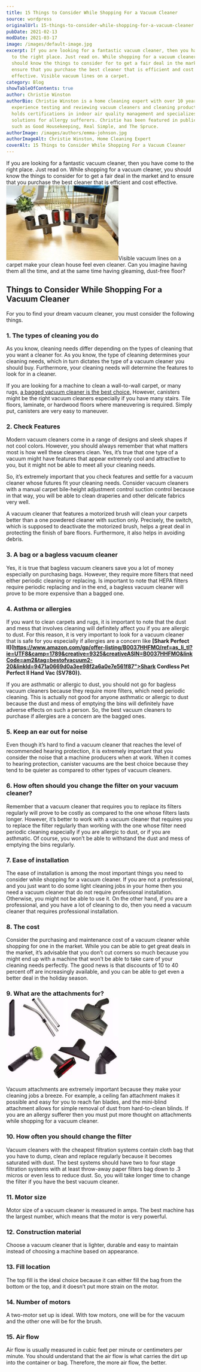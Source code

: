 ```yaml
---
title: 15 Things to Consider While Shopping For a Vacuum Cleaner
source: wordpress
originalUrl: 15-things-to-consider-while-shopping-for-a-vacuum-cleaner
pubDate: 2021-02-13
modDate: 2021-03-17
image: /images/default-image.jpg
excerpt: If you are looking for a fantastic vacuum cleaner, then you have come
  to the right place. Just read on. While shopping for a vacuum cleaner, you
  should know the things to consider for to get a fair deal in the market and to
  ensure that you purchase the best cleaner that is efficient and cost
  effective. Visible vacuum lines on a carpet.
category: Blog
showTableOfContents: true
author: Christie Winston
authorBio: Christie Winston is a home cleaning expert with over 10 years of
  experience testing and reviewing vacuum cleaners and cleaning products. She
  holds certifications in indoor air quality management and specializes in
  solutions for allergy sufferers. Christie has been featured in publications
  such as Good Housekeeping, Real Simple, and The Spruce.
authorImage: /images/authors/emma-johnson.jpg
authorImageAlt: Christie Winston, Home Cleaning Expert
coverAlt: 15 Things to Consider While Shopping For a Vacuum Cleaner
---
```


If you are looking for a fantastic vacuum cleaner, then you have come to the right place. Just read on. While shopping for a vacuum cleaner, you should know the things to consider for to get a fair deal in the market and to ensure that you purchase the best cleaner that is efficient and cost effective. ![Dyson vacuum attachment tools](images/Dyson-attachment-tools.jpg)Visible vacuum lines on a carpet make your clean house feel even cleaner. Can you imagine having them all the time, and at the same time having gleaming, dust-free floor?

## Things to Consider While Shopping For a Vacuum Cleaner

For you to find your dream vacuum cleaner, you must consider the following things.

### **1\. The types of cleaning you do**

As you know, cleaning needs differ depending on the types of cleaning that you want a cleaner for. As you know, the type of cleaning determines your cleaning needs, which in turn dictates the type of a vacuum cleaner you should buy. Furthermore, your cleaning needs will determine the features to look for in a cleaner.

If you are looking for a machine to clean a wall-to-wall carpet, or many rugs, [a bagged vacuum cleaner is the best choice.](https://www.bestofvacuum.com/best-bagged-vacuum/) However, canisters might be the right vacuum cleaners especially if you have many stairs. Tile floors, laminate, or hardwood floors where maneuvering is required. Simply put, canisters are very easy to maneuver.

### **2\. Check Features**

Modern vacuum cleaners come in a range of designs and sleek shapes if not cool colors. However, you should always remember that what matters most is how well these cleaners clean. Yes, it’s true that one type of a vacuum might have features that appear extremely cool and attractive to you, but it might not be able to meet all your cleaning needs.

So, it’s extremely important that you check features and settle for a vacuum cleaner whose futures fit your cleaning needs. Consider vacuum cleaners with a manual carpet bile-height adjustment control suction control because in that way, you will be able to clean draperies and other delicate fabrics very well.

A vacuum cleaner that features a motorized brush will clean your carpets better than a one powdered cleaner with suction only. Precisely, the switch, which is supposed to deactivate the motorized brush, helps a great deal in protecting the finish of bare floors. Furthermore, it also helps in avoiding debris.

### **3\. A bag or a bagless vacuum cleaner**

Yes, it is true that bagless vacuum cleaners save you a lot of money especially on purchasing bags. However, they require more filters that need either periodic cleaning or replacing. Is important to note that HEPA filters require periodic replacing and in the end, a bagless vacuum cleaner will prove to be more expensive than a bagged one.

### **4\. Asthma or allergies**

If you want to clean carpets and rugs, it is important to note that the dust and mess that involves cleaning will definitely affect you if you are allergic to dust. For this reason, it is very important to look for a vacuum cleaner that is safe for you especially if allergies are a concern like **[Shark Perfect II](https://www.amazon.com/gp/offer-listing/B0037HHFMO/ref=as_li_tl?ie=UTF8&camp=1789&creative=9325&creativeASIN=B0037HHFMO&linkCode=am2&tag=bestofvacuum2-20&linkId=9471a0669d0a3ee98f2a6a0e7e561f87">Shark Cordless Pet Perfect II Hand Vac \(SV780\)</a><img src="//ir-na.amazon-adsystem.com/e/ir?t=bestofvacuum2-20&l=am2&o=1&a=B0037HHFMO" width="1" height="1" border="0" alt="" style="border:none !important; margin:0px !important;" />).**

If you are asthmatic or allergic to dust, you should not go for bagless vacuum cleaners because they require more filters, which need periodic cleaning. This is actually not good for anyone asthmatic or allergic to dust because the dust and mess of emptying the bins will definitely have adverse effects on such a person. So, the best vacuum cleaners to purchase if allergies are a concern are the bagged ones.

### **5\. Keep an ear out for noise**

Even though it’s hard to find a vacuum cleaner that reaches the level of recommended hearing protection, it is extremely important that you consider the noise that a machine producers when at work. When it comes to hearing protection, canister vacuums are the best choice because they tend to be quieter as compared to other types of vacuum cleaners.

### **6\. How often should you change the filter on your vacuum cleaner?**

Remember that a vacuum cleaner that requires you to replace its filters regularly will prove to be costly as compared to the one whose filters lasts longer. However, it’s better to work with a vacuum cleaner that requires you to replace the filter regularly than working with the one whose filter need periodic cleaning especially if you are allergic to dust, or if you are asthmatic. Of course, you won’t be able to withstand the dust and mess of emptying the bins regularly.

### **7\. Ease of installation**

The ease of installation is among the most important things you need to consider while shopping for a vacuum cleaner. If you are not a professional, and you just want to do some light cleaning jobs in your home then you need a vacuum cleaner that do not require professional installation. Otherwise, you might not be able to use it. On the other hand, if you are a professional, and you have a lot of cleaning to do, then you need a vacuum cleaner that requires professional installation.

### **8\. The cost**

Consider the purchasing and maintenance cost of a vacuum cleaner while shopping for one in the market. While you can be able to get great deals in the market, it’s advisable that you don’t cut corners so much because you might end up with a machine that won’t be able to take care of your cleaning needs perfectly. The good news is that discounts of 10 to 40 percent off are increasingly available, and you can be able to get even a better deal in the holiday season.

### **9\. What are the attachments for?[![vacuum attachment](images/vacuum-attachment.jpg)](https://www.bestofvacuum.com/15-things-to-consider-while-shopping-for-a-vacuum-cleaner/)**

Vacuum attachments are extremely important because they make your cleaning jobs a breeze. For example, a ceiling fan attachment makes it possible and easy for you to reach fan blades, and the mini-blind attachment allows for simple removal of dust from hard-to-clean blinds. If you are an allergy sufferer then you must put more thought on attachments while shopping for a vacuum cleaner.

### **10\. How often you should change the filter**

Vacuum cleaners with the cheapest filtration systems contain cloth bag that you have to dump, clean and replace regularly because it becomes saturated with dust. The best systems should have two to four stage filtration systems with at least throw-away paper filters bag down to .3 micros or even less to reduce dust. So, you will take longer time to change the filter if you have the best vacuum cleaner.

### **11\. Motor size**

Motor size of a vacuum cleaner is measured in amps. The best machine has the largest number, which means that the motor is very powerful.

### **12\. Construction material**

Choose a vacuum cleaner that is lighter, durable and easy to maintain instead of choosing a machine based on appearance.

### **13\. Fill location**

The top fill is the ideal choice because it can either fill the bag from the bottom or the top, and it doesn’t put more strain on the motor.

### **14\. Number of motors**

A two-motor set up is ideal. With tow motors, one will be for the vacuum and the other one will be for the brush.

### **15\. Air flow**

Air flow is usually measured in cubic feet per minute or centimeters per minute. You should understand that the air flow is what carries the dirt up into the container or bag. Therefore, the more air flow, the better.
